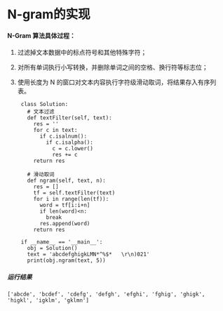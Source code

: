 # N-gram的实现

#### N-Gram 算法具体过程：

1. 过滤掉文本数据中的标点符号和其他特殊字符；

2. 对所有单词执行小写转换，并删除单词之间的空格、换行符等标志位；

3. 使用长度为 N 的窗口对文本内容执行字符级滑动取词，将结果存入有序列表。

        class Solution:
          # 文本过滤
          def textFilter(self, text):
            res = ''
            for c in text:
              if c.isalnum():
                if c.isalpha():
                  c = c.lower()
                  res += c
            return res
          
          # 滑动取词
          def ngram(self, text, n):
            res = []
            tf = self.textFilter(text)
            for i in range(len(tf)):
              word = tf[i:i+n]
              if len(word)<n:
                break
              res.append(word)
            return res

        if __name__ == '__main__':
          obj = Solution()
          text = 'abcdefghigkLMN*^%$*   \r\n)021'
          print(obj.ngram(text, 5))

##### 运行结果
    ['abcde', 'bcdef', 'cdefg', 'defgh', 'efghi', 'fghig', 'ghigk', 'higkl', 'igklm', 'gklmn']

